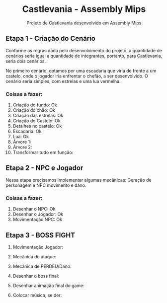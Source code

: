 <div align="center">
  <h1>Castlevania - Assembly Mips</h1> 
  Projeto de Castlevania desenvolvido em Assembly Mips  
</div>

## Etapa 1 - Criação do Cenário
Conforme as regras dada pelo desenvolvimento do projeto, a quantidade de cenários seria igual a quantidade de integrantes, portanto, para Castlevania, seria dois cenários.

No primeiro cenário, optamos por uma escadaria que viria de frente a um castelo, onde o jogador iria enfrentar o chefão, a ser desenvolvido. O cenário seria simples, com estrelas e uma lua vermelha.

### Coisas a fazer:
1. Criação do fundo: Ok
2. Criação do chão: Ok
3. Criação das estrelas: Ok
4. Criação do Castelo: Ok
5. Detalhes no castelo: Ok
6. Escadaria: Ok
7. Lua: Ok
8. Árvore 1: 
9. Árvore 2:
10. Transformar tudo em função:

## Etapa 2 - NPC e Jogador
Nessa etapa precisamos implementar algumas mecânicas: Geração de personagem e NPC movimento e dano.

### Coisas a fazer:
1. Desenhar o NPC: Ok
2. Desenhar o Jogador: Ok
3. Movimentação NPC: Ok


## Etapa 3 - BOSS FIGHT
1. Movimentação Jogador:
2. Mecânica de ataque:
3. Mecânica de PERDEU/Dano:
4. Desenhar o boss final:
5. Desenhar animação final do game:

6. Colocar música, se der:
